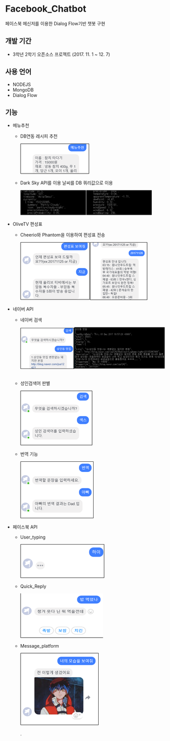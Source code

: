 # Facebook_Chatbot
페이스북 메신저를 이용한 Dialog Flow기반 챗봇 구현

## 개발 기간
- 3학년 2학기 오픈소스 프로젝트 (2017. 11. 1 ~ 12. 7)

## 사용 언어
- NODEJS
- MongoDB
- Dialog Flow

## 기능
- 메뉴추천
  - DB연동 레시피 추천
  
    ![GitHub Logo](/Image/Chatbot1.png)
  - Dark Sky API를 이용 날씨를 DB 쿼리값으로 이용

    ![GitHub Logo](/Image/Chatbot2.png)
  
- OliveTV 편성표
  - Cheerio와 Phantom을 이용하여 편성표 전송

    ![GitHub Logo](/Image/Chatbot3.png)
- 네이버 API 
  - 네이버 검색

    ![GitHub Logo](/Image/Chatbot4.png) 
  - 성인검색어 판별
  
    ![GitHub Logo](/Image/Chatbot5.png) 
  - 번역 기능
  
    ![GitHub Logo](/Image/Chatbot6.png)
    
- 페이스북 API 
  - User_typing
  
    ![GitHub Logo](/Image/Chatbot7.png) 
  - Quick_Reply
  
    ![GitHub Logo](/Image/Chatbot8.png) 
  - Message_platform
  
    ![GitHub Logo](/Image/Chatbot9.png)

	.